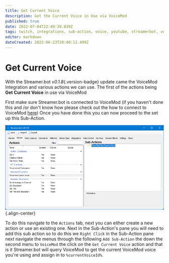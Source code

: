 ```yaml
---
title: Get Current Voice
description: Get the Current Voice in Use via VoiceMod
published: true
date: 2022-07-04T22:49:39.839Z
tags: twitch, integrations, sub-action, voice, youtube, streamerbot, voicemod
editor: markdown
dateCreated: 2022-06-23T20:40:12.499Z
---
```


# Get Current Voice

With the Streamer.bot *v0.1.8*{.version-badge} update came the VoiceMod Integration and various actions we can use. The first of the actions being **Get Current Voice** in use via VoiceMod


First make sure Streamer.bot is connected to VoiceMod (if you haven't done this and /or don't know how please check out the how to connect to VoiceMod [here](/en/Integrations/VoiceMod)) Once you have done this you can now proceed to the set up this Sub-Action.

![get-current-voice.png](/voicemod/get-current-voice.png) {.align-center}

To do this navigate to the `Actions` tab, next you can either create a new action or use an existing one. Next in the Sub-Action's pane you will need to add this sub action so to do this we `Right Click` in the Sub-Action pane next navigate the menus through the following `Add Sub-Action` the down the second menu to `VoiceMod` the click on the `Get Current Voice` action and that is it Streamer.bot will query VoiceMod to get the current VoiceMod voice you're using and assign in to `%currentVoiceId%`. 

